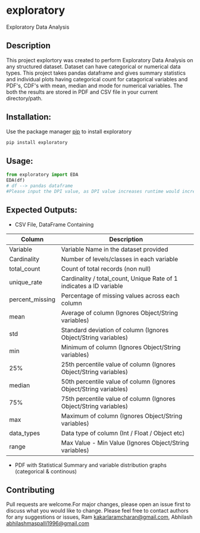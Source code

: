 # exploratory
Exploratory Data Analysis

## Description

This project explortory was created to perform Exploratory Data Analysis on any structured dataset. Dataset can have categorical or numerical data types. 
This project takes pandas dataframe and gives summary statistics and individual plots having categorical count for catagorical variables and PDF's, CDF's with mean, median and mode for numerical variables. The both the results are stored in PDF and CSV file in your current directory/path.  


## Installation:
Use the package manager [pip](https://pypi.org/project/exploratory/) to install exploratory
```bash
pip install exploratory
```
## Usage:

```python
from exploratory import EDA
EDA(df)
# df --> pandas dataframe
#Please input the DPI value, as DPI value increases runtime would increase. Default DPI value: 150
```
## Expected Outputs:
* CSV File, DataFrame Containing 

| Column          | Description                                                         |
|-----------------|---------------------------------------------------------------------|
| Variable        | Variable Name in the dataset provided                               |
| Cardinality     | Number of levels/classes in each variable                           |
| total_count     | Count of total records (non null)                                   |
| unique_rate     | Cardinality / total_count, Unique Rate of 1 indicates a ID variable |
| percent_missing | Percentage of missing values across each column                     |
| mean            | Average of column (Ignores Object/String variables)                 |
| std             | Standard deviation of column (Ignores Object/String variables)      |
| min             | Minimum of column (Ignores Object/String variables)                 |
| 25%             | 25th percentile value of column (Ignores Object/String variables)   |
| median          | 50th percentile value of column (Ignores Object/String variables)   |
| 75%             | 75th percentile value of column (Ignores Object/String variables)   |
| max             | Maximum of column (Ignores Object/String variables)                 |
| data_types      | Data type of column (Int / Float / Object etc)                      |
| range           | Max Value - Min Value (Ignores Object/String variables)             |

* PDF with Statistical Summary and variable distribution graphs  (categorical & continous)


## Contributing
Pull requests are welcome.For major changes, please open an issue first to discuss what you would like to change.
Please feel free to contact authors for any suggestions or issues,  Ram <kakarlaramcharan@gmail.com>, Abhilash <abhilashmaspalli1996@gmail.com> 
